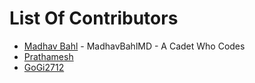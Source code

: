 # List Of Contributors

- [Madhav Bahl](https://github.com/MadhavBahlMD) - MadhavBahlMD - A Cadet Who Codes
- [Prathamesh](https://github.com/Prathamesh99)
- [GoGi2712](https://github.com/GoGi2712)
